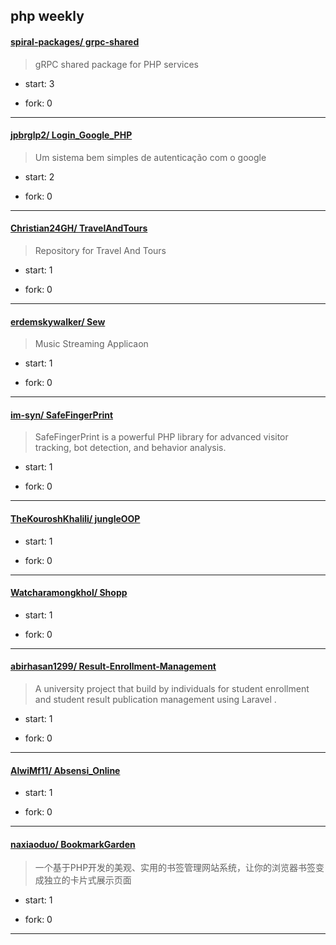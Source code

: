 ## php weekly

#### [spiral-packages/ grpc-shared](https://github.com/spiral-packages/grpc-shared)
>  gRPC shared package for PHP services
+ start: 3
+ fork: 0
---
#### [jpbrglp2/ Login_Google_PHP](https://github.com/jpbrglp2/Login_Google_PHP)
>  Um sistema bem simples de autenticação com o google
+ start: 2
+ fork: 0
---
#### [Christian24GH/ TravelAndTours](https://github.com/Christian24GH/TravelAndTours)
>  Repository for Travel And Tours
+ start: 1
+ fork: 0
---
#### [erdemskywalker/ Sew](https://github.com/erdemskywalker/Sew)
>  Music Streaming Applicaon
+ start: 1
+ fork: 0
---
#### [im-syn/ SafeFingerPrint](https://github.com/im-syn/SafeFingerPrint)
>  SafeFingerPrint is a powerful PHP library for advanced visitor tracking, bot detection, and behavior analysis.
+ start: 1
+ fork: 0
---
#### [TheKouroshKhalili/ jungleOOP](https://github.com/TheKouroshKhalili/jungleOOP)
>  
+ start: 1
+ fork: 0
---
#### [Watcharamongkhol/ Shopp](https://github.com/Watcharamongkhol/Shopp)
>  
+ start: 1
+ fork: 0
---
#### [abirhasan1299/ Result-Enrollment-Management](https://github.com/abirhasan1299/Result-Enrollment-Management)
>  A university project that build by individuals for student enrollment and student result publication management using Laravel .
+ start: 1
+ fork: 0
---
#### [AlwiMf11/ Absensi_Online](https://github.com/AlwiMf11/Absensi_Online)
>  
+ start: 1
+ fork: 0
---
#### [naxiaoduo/ BookmarkGarden](https://github.com/naxiaoduo/BookmarkGarden)
>  一个基于PHP开发的美观、实用的书签管理网站系统，让你的浏览器书签变成独立的卡片式展示页面
+ start: 1
+ fork: 0
---